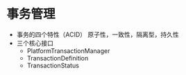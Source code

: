 # 事务管理
- 事务的四个特性（ACID）
原子性，一致性，隔离型，持久性
- 三个核心接口
    - PlatformTransactionManager
    - TransactionDefinition
    - TransactionStatus